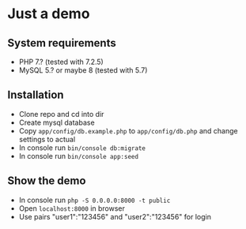# Just a demo

## System requirements
* PHP 7.? (tested with 7.2.5)
* MySQL 5.? or maybe 8 (tested with 5.7)

## Installation
* Clone repo and cd into dir
* Create mysql database
* Copy ```app/config/db.example.php``` to ```app/config/db.php``` and change settings to actual
* In console run ```bin/console db:migrate```
* In console run ```bin/console app:seed```

## Show the demo
* In console run ```php -S 0.0.0.0:8000 -t public```
* Open ```localhost:8000``` in browser
* Use pairs "user1":"123456" and "user2":"123456" for login